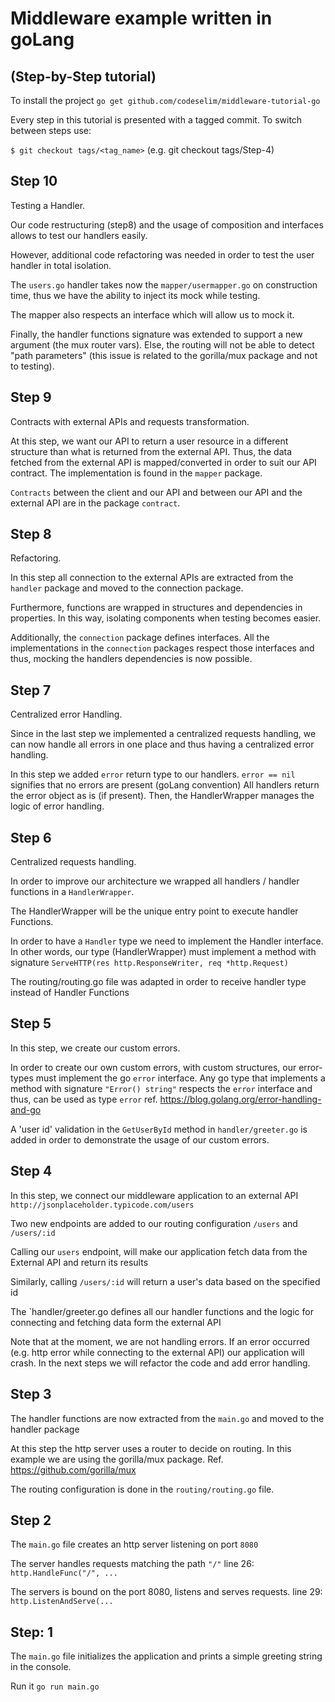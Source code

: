 #  Middleware example written in goLang 
## (Step-by-Step tutorial)

To install the project `go get github.com/codeselim/middleware-tutorial-go`

Every step in this tutorial is presented with a tagged commit. To switch between steps use:

`$ git checkout tags/<tag_name>` (e.g. git checkout tags/Step-4)

## Step 10
Testing a Handler.

Our code restructuring (step8) and the usage of composition and interfaces allows to test our handlers easily.

However, additional code refactoring was needed in order to test the user handler in total isolation. 

The `users.go` handler takes now the `mapper/usermapper.go` on construction time, thus we have the ability to inject its mock while testing.
 
The mapper also respects an interface which will allow us to mock it.

Finally, the handler functions signature was extended to support a new argument (the mux router vars). Else, the routing will not be able to detect "path parameters" (this issue is related to the gorilla/mux package and not to testing).

 
## Step 9
Contracts with external APIs and requests transformation.

At this step, we want our API to return a user resource in a different structure than what is returned from the external API. Thus, the data fetched from the external API is mapped/converted in order to suit our API contract. The implementation is found in the `mapper` package.

`Contracts` between the client and our API and between our API and the external API are in the package `contract`.

## Step 8
Refactoring. 

In this step all connection to the external APIs are extracted from the `handler` package and moved to the connection package.

Furthermore, functions are wrapped in structures and dependencies in properties. In this way, isolating components when testing becomes easier.

Additionally, the `connection` package defines interfaces. All the implementations in the `connection` packages respect those interfaces and thus, mocking the handlers dependencies is now possible.

## Step 7
Centralized error Handling.

Since in the last step we implemented a centralized requests handling, we can now handle all errors in one place and thus having a centralized error handling.

In this step we added `error` return type to our handlers.  `error == nil` signifies that no errors are present (goLang convention)
All handlers return the error object as is (if present). Then, the HandlerWrapper manages the logic of error handling.

## Step 6
Centralized requests handling.

In order to improve our architecture we wrapped all handlers / handler functions in a `HandlerWrapper`.

The HandlerWrapper will be the unique entry point to execute handler Functions.

In order to have a `Handler` type we need to implement the Handler interface. In other words, our type (HandlerWrapper) must implement a method with signature `ServeHTTP(res http.ResponseWriter, req *http.Request)`

The routing/routing.go file was adapted in order to receive handler type instead of Handler Functions

## Step 5
In this step, we create our custom errors. 

In order to create our own custom errors, with custom structures, our error-types must implement the go `error` interface.
Any go type that implements a method with signature `"Error() string"` respects the `error` interface and thus, can be used as type `error`
ref. https://blog.golang.org/error-handling-and-go 

A 'user id' validation in the `GetUserById` method in `handler/greeter.go` is added in order to demonstrate the usage of our custom errors. 

## Step 4
In this step, we connect our middleware application to an external API `http://jsonplaceholder.typicode.com/users`

Two new endpoints are added to our routing configuration `/users` and `/users/:id`

Calling our `users` endpoint, will make our application fetch data from the External API and return its results

Similarly, calling `/users/:id` will return a user's data based on the specified id

The `handler/greeter.go defines all our handler functions and the logic for connecting and fetching data form the external API

Note that at the moment, we are not handling errors. If an error occurred (e.g. http error while connecting to the external API) our application will crash. In the next steps we will refactor the code and add error handling. 


## Step 3
The handler functions are now extracted from the `main.go` and moved to the handler package

At this step the http server uses a router to decide on routing. In this example we are using the gorilla/mux package.
Ref. https://github.com/gorilla/mux

The routing configuration is done in the `routing/routing.go` file.  

## Step 2
The `main.go` file creates an http server listening on port `8080`

The server handles requests matching the path `"/"`  line 26:  `http.HandleFunc("/", ...`

The servers is bound on the port 8080, listens and serves requests. line 29: `http.ListenAndServe(...`  

## Step: 1
The `main.go` file initializes the application and prints a simple greeting string in the console.
 
Run it `go run main.go`

